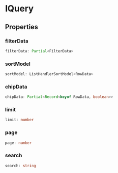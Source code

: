 # IQuery

## Properties

### filterData

```ts
filterData: Partial<FilterData>
```

### sortModel

```ts
sortModel: ListHandlerSortModel<RowData>
```

### chipData

```ts
chipData: Partial<Record<keyof RowData, boolean>>
```

### limit

```ts
limit: number
```

### page

```ts
page: number
```

### search

```ts
search: string
```
